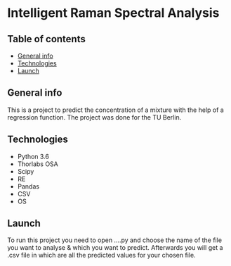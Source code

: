 #  Intelligent Raman Spectral Analysis

## Table of contents
* [General info](#general-info)
* [Technologies](#technologies)
* [Launch](#launch)

## General info
This is a project to predict the concentration of a mixture with the help of a regression function.
The project was done for the TU Berlin.

## Technologies
- Python 3.6 
- Thorlabs OSA
- Scipy 
- RE 
- Pandas
- CSV 
- OS
## Launch
To run this project you need to open ....py and choose the name of the file you want to analyse & which you want to predict.
Afterwards you will get a .csv file in which are all the predicted values for your chosen file.
